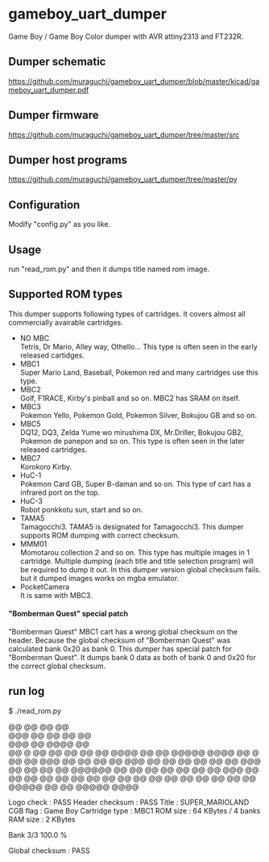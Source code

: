 # gameboy_uart_dumper
Game Boy / Game Boy Color dumper with AVR attiny2313 and FT232R.

## Dumper schematic

https://github.com/muraguchi/gameboy_uart_dumper/blob/master/kicad/gameboy_uart_dumper.pdf

## Dumper firmware

https://github.com/muraguchi/gameboy_uart_dumper/tree/master/src

## Dumper host programs

https://github.com/muraguchi/gameboy_uart_dumper/tree/master/py

## Configuration

Modify "config.py" as you like.

## Usage

run "read_rom.py" and then it dumps title named rom image.

## Supported ROM types

This dumper supports following types of cartridges.
It covers almost all commercially avairable cartridges.

* NO MBC <br> Tetris, Dr Mario, Alley way, Othello... This type is often seen in the early released cartidges. 
* MBC1 <br> Super Mario Land, Baseball, Pokemon red and many cartridges use this type. 
* MBC2 <br> Golf, F1RACE, Kirby's pinball and so on. MBC2 has SRAM on itself.
* MBC3 <br> Pokemon Yello, Pokemon Gold, Pokemon Silver, Bokujou GB and so on.
* MBC5 <br> DQ12, DQ3, Zelda Yume wo mirushima DX, Mr.Driller, Bokujou GB2, Pokemon de panepon and so on. This type is often seen in the later released cartridges. 
* MBC7 <br> Korokoro Kirby.
* HuC-1 <br> Pokemon Card GB, Super B-daman and so on. This type of cart has a infrared port on the top.
* HuC-3 <br> Robot ponkkotu sun, start and so on.
* TAMA5 <br> Tamagocchi3. TAMA5 is designated for Tamagocchi3. This dumper supports ROM dumping with correct checksum.
* MMM01 <br> Momotarou collection 2 and so on. This type has multiple images in 1 cartridge. Multiple dumping (each title and title selection program) will be required to dump it out. In this dumper version global checksum fails. but it dumped images works on mgba emulator.
* PocketCamera <br> It is same with MBC3.

#### "Bomberman Quest" special patch

"Bomberman Quest" MBC1 cart has a wrong global checksum on the header. Because the global checksum of "Bomberman Quest" was calculated bank 0x20 as bank 0. This dumper has special patch for "Bomberman Quest". It dumps bank 0 data as both of bank 0 and 0x20 for the correct global checksum.

## run log

 $ ./read_rom.py 
 
 @@   @@ @@                             @@       
 @@@  @@ @@        @@                   @@       
 @@@  @@          @@@@                  @@       
 @@ @ @@ @@ @@ @@  @@  @@@@  @@ @@   @@@@@  @@@@ 
 @@ @ @@ @@ @@@ @@ @@ @@  @@ @@@ @@ @@  @@ @@  @@
 @@  @@@ @@ @@  @@ @@ @@@@@@ @@  @@ @@  @@ @@  @@
 @@  @@@ @@ @@  @@ @@ @@     @@  @@ @@  @@ @@  @@
 @@   @@ @@ @@  @@ @@  @@@@@ @@  @@  @@@@@  @@@@ 
 
 Logo check      : PASS
 Header checksum : PASS
 Title           : SUPER_MARIOLAND
 CGB flag        : Game Boy
 Cartridge type  : MBC1
 ROM size        : 64 KBytes / 4 banks
 RAM size        : 2 KBytes
 
 Bank 3/3 100.0 % 
 
 Global checksum : PASS

